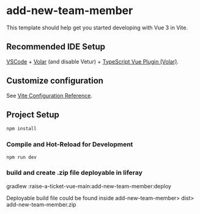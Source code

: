 # add-new-team-member

This template should help get you started developing with Vue 3 in Vite.

## Recommended IDE Setup

[VSCode](https://code.visualstudio.com/) + [Volar](https://marketplace.visualstudio.com/items?itemName=Vue.volar) (and disable Vetur) + [TypeScript Vue Plugin (Volar)](https://marketplace.visualstudio.com/items?itemName=Vue.vscode-typescript-vue-plugin).

## Customize configuration

See [Vite Configuration Reference](https://vitejs.dev/config/).

## Project Setup

```sh
npm install
```

### Compile and Hot-Reload for Development

```sh
npm run dev
```

### build and create .zip file deployable in liferay


gradlew :raise-a-ticket-vue-main:add-new-team-member:deploy




Deployable  build file could be found inside add-new-team-member> dist> add-new-team-member.zip
